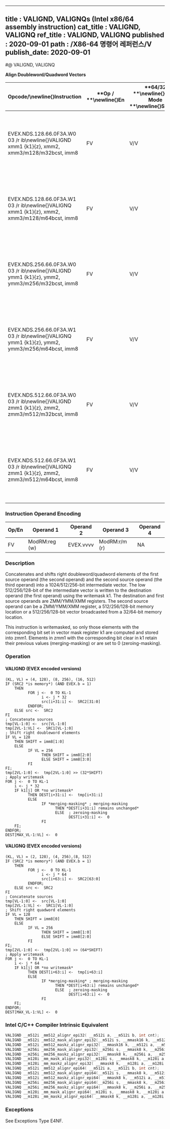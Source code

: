 ----------------------------
title : VALIGND, VALIGNQs (Intel x86/64 assembly instruction)
cat_title : VALIGND, VALIGNQ
ref_title : VALIGND, VALIGNQ
published : 2020-09-01
path : /X86-64 명령어 레퍼런스/V
publish_date: 2020-09-01
----------------------------
#@ VALIGND, VALIGNQ

**Align Doubleword/Quadword Vectors**

|**Opcode/**\newline{}**Instruction**|**Op / **\newline{}**En**|**64/32 **\newline{}**bit Mode **\newline{}**Support**|**CPUID **\newline{}**Feature **\newline{}**Flag**|**Description**|
|------------------------------------|-------------------------|------------------------------------------------------|--------------------------------------------------|---------------|
|EVEX.NDS.128.66.0F3A.W0 03 /r ib\newline{}VALIGND xmm1 {k1}{z}, xmm2, xmm3/m128/m32bcst, imm8|FV|V/V|AVX512VL\newline{}AVX512F|Shift right and merge vectors xmm2 and xmm3/m128/m32bcst with double-word granularity using imm8 as number of elements to shift, and store the final result in xmm1, under writemask.|
|EVEX.NDS.128.66.0F3A.W1 03 /r ib\newline{}VALIGNQ xmm1 {k1}{z}, xmm2, xmm3/m128/m64bcst, imm8|FV|V/V|AVX512VL\newline{}AVX512F|Shift right and merge vectors xmm2 and xmm3/m128/m64bcst with quad-word granularity using imm8 as number of elements to shift, and store the final result in xmm1, under writemask.|
|EVEX.NDS.256.66.0F3A.W0 03 /r ib\newline{}VALIGND ymm1 {k1}{z}, ymm2, ymm3/m256/m32bcst, imm8|FV|V/V|AVX512VL\newline{}AVX512F|Shift right and merge vectors ymm2 and ymm3/m256/m32bcst with double-word granularity using imm8 as number of elements to shift, and store the final result in ymm1, under writemask.|
|EVEX.NDS.256.66.0F3A.W1 03 /r ib\newline{}VALIGNQ ymm1 {k1}{z}, ymm2, ymm3/m256/m64bcst, imm8|FV|V/V|AVX512VL\newline{}AVX512F|Shift right and merge vectors ymm2 and ymm3/m256/m64bcst with quad-word granularity using imm8 as number of elements to shift, and store the final result in ymm1, under writemask.|
|EVEX.NDS.512.66.0F3A.W0 03 /r ib\newline{}VALIGND zmm1 {k1}{z}, zmm2, zmm3/m512/m32bcst, imm8|FV|V/V|AVX512F|Shift right and merge vectors zmm2 and zmm3/m512/m32bcst with double-word granularity using imm8 as number of elements to shift, and store the final result in zmm1, under writemask.|
|EVEX.NDS.512.66.0F3A.W1 03 /r ib\newline{}VALIGNQ zmm1 {k1}{z}, zmm2, zmm3/m512/m64bcst, imm8|FV|V/V|AVX512F|Shift right and merge vectors zmm2 and zmm3/m512/m64bcst with quad-word granularity using imm8 as number of elements to shift, and store the final result in zmm1, under writemask.|
### Instruction Operand Encoding


|Op/En|Operand 1|Operand 2|Operand 3|Operand 4|
|-----|---------|---------|---------|---------|
|FV|ModRM:reg (w)|EVEX.vvvv|ModRM:r/m (r)|NA|
### Description


Concatenates and shifts right doubleword/quadword elements of the first source operand (the second operand) and the second source operand (the third operand) into a 1024/512/256-bit intermediate vector. The low 512/256/128-bit of the intermediate vector is written to the destination operand (the first operand) using the writemask k1. The destination and first source operands are ZMM/YMM/XMM registers. The second source operand can be a ZMM/YMM/XMM register, a 512/256/128-bit memory location or a 512/256/128-bit vector broadcasted from a 32/64-bit memory location.

This instruction is writemasked, so only those elements with the corresponding bit set in vector mask register k1 are computed and stored into zmm1. Elements in zmm1 with the corresponding bit clear in k1 retain their previous values (merging-masking) or are set to 0 (zeroing-masking).


### Operation
#### VALIGND (EVEX encoded versions) 
```info-verb
(KL, VL) = (4, 128), (8, 256), (16, 512)
IF (SRC2 *is memory*) (AND EVEX.b = 1)
    THEN 
          FOR j <-  0 TO KL-1
                i <- j * 32
                src[i+31:i] <-  SRC2[31:0]
          ENDFOR;
    ELSE src <-  SRC2
FI
; Concatenate sources
tmp[VL-1:0] <-  src[VL-1:0]
tmp[2VL-1:VL] <-  SRC1[VL-1:0]
; Shift right doubleword elements
IF VL = 128
    THEN SHIFT = imm8[1:0]
    ELSE 
          IF VL = 256
                THEN SHIFT = imm8[2:0]
                ELSE SHIFT = imm8[3:0]
          FI
FI;
tmp[2VL-1:0] <-  tmp[2VL-1:0] >> (32*SHIFT)
; Apply writemask
FOR j <-  0 TO KL-1
    i <- j * 32
    IF k1[j] OR *no writemask*
          THEN DEST[i+31:i] <-  tmp[i+31:i]
          ELSE 
                IF *merging-masking* ; merging-masking
                      THEN *DEST[i+31:i] remains unchanged*
                      ELSE  ; zeroing-masking
                            DEST[i+31:i] <-  0
                FI
    FI;
ENDFOR;
DEST[MAX_VL-1:VL] <-  0
```
#### VALIGNQ (EVEX encoded versions) 
```info-verb
(KL, VL) = (2, 128), (4, 256),(8, 512)
IF (SRC2 *is memory*) (AND EVEX.b = 1)
    THEN 
          FOR j <-  0 TO KL-1
                i <- j * 64
                src[i+63:i] <-  SRC2[63:0]
          ENDFOR;
    ELSE src <-  SRC2
FI
; Concatenate sources
tmp[VL-1:0] <-  src[VL-1:0]
tmp[2VL-1:VL] <-  SRC1[VL-1:0]
; Shift right quadword elements
IF VL = 128
    THEN SHIFT = imm8[0]
    ELSE 
          IF VL = 256
                THEN SHIFT = imm8[1:0]
                ELSE SHIFT = imm8[2:0]
          FI
FI;
tmp[2VL-1:0] <-  tmp[2VL-1:0] >> (64*SHIFT)
; Apply writemask
FOR j <-  0 TO KL-1
    i <- j * 64
    IF k1[j] OR *no writemask*
          THEN DEST[i+63:i] <-  tmp[i+63:i]
          ELSE 
                IF *merging-masking* ; merging-masking
                      THEN *DEST[i+63:i] remains unchanged*
                      ELSE  ; zeroing-masking
                            DEST[i+63:i] <-  0
                FI
    FI;
ENDFOR;
DEST[MAX_VL-1:VL] <-  0
```

### Intel C/C++ Compiler Intrinsic Equivalent

```cpp
VALIGND __m512i _mm512_alignr_epi32( __m512i a, __m512i b, int cnt);
VALIGND __m512i _mm512_mask_alignr_epi32(__m512i s, __mmask16 k, __m512i a, __m512i b, int cnt);
VALIGND __m512i _mm512_maskz_alignr_epi32( __mmask16 k, __m512i a, __m512i b, int cnt);
VALIGND __m256i _mm256_mask_alignr_epi32(__m256i s, __mmask8 k, __m256i a, __m256i b, int cnt);
VALIGND __m256i _mm256_maskz_alignr_epi32( __mmask8 k, __m256i a, __m256i b, int cnt);
VALIGND __m128i _mm_mask_alignr_epi32(__m128i s, __mmask8 k, __m128i a, __m128i b, int cnt);
VALIGND __m128i _mm_maskz_alignr_epi32( __mmask8 k, __m128i a, __m128i b, int cnt);
VALIGNQ __m512i _mm512_alignr_epi64( __m512i a, __m512i b, int cnt);
VALIGNQ __m512i _mm512_mask_alignr_epi64(__m512i s, __mmask8 k, __m512i a, __m512i b, int cnt);
VALIGNQ __m512i _mm512_maskz_alignr_epi64( __mmask8 k, __m512i a, __m512i b, int cnt);
VALIGNQ __m256i _mm256_mask_alignr_epi64(__m256i s, __mmask8 k, __m256i a, __m256i b, int cnt);
VALIGNQ __m256i _mm256_maskz_alignr_epi64( __mmask8 k, __m256i a, __m256i b, int cnt);
VALIGNQ __m128i _mm_mask_alignr_epi64(__m128i s, __mmask8 k, __m128i a, __m128i b, int cnt);
VALIGNQ __m128i _mm_maskz_alignr_epi64( __mmask8 k, __m128i a, __m128i b, int cnt);
```
### Exceptions


See Exceptions Type E4NF.

